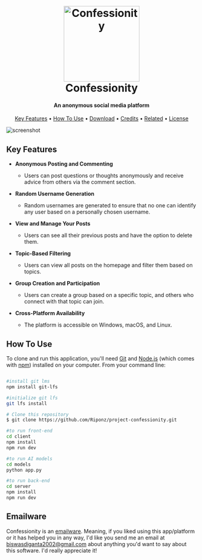 
<h1 align="center">
  <br>
  <a href="https://confessionity.vercel.app"><img src="https://confessionity.vercel.app/assets/confessionity-icon-BuyZDmUH.png" alt="Confessionity" width="200"></a>
  <br>
  Confessionity
  <br>
</h1>

<h4 align="center">An anonymous social media platform</h4>


<p align="center">
  <a href="#key-features">Key Features</a> •
  <a href="#how-to-use">How To Use</a> •
  <a href="#download">Download</a> •
  <a href="#credits">Credits</a> •
  <a href="#related">Related</a> •
  <a href="#license">License</a>
</p>

![screenshot](https://raw.githubusercontent.com/amitmerchant1990/electron-markdownify/master/app/img/markdownify.gif)

## Key Features

* **Anonymous Posting and Commenting**
  - Users can post questions or thoughts anonymously and receive advice from others via the comment section.

* **Random Username Generation**
  - Random usernames are generated to ensure that no one can identify any user based on a personally chosen username.

* **View and Manage Your Posts**
  - Users can see all their previous posts and have the option to delete them.

* **Topic-Based Filtering**
  - Users can view all posts on the homepage and filter them based on topics.

* **Group Creation and Participation**
  - Users can create a group based on a specific topic, and others who connect with that topic can join.

* **Cross-Platform Availability**
  - The platform is accessible on Windows, macOS, and Linux.


## How To Use

To clone and run this application, you'll need [Git](https://git-scm.com) and [Node.js](https://nodejs.org/en/download/) (which comes with [npm](http://npmjs.com)) installed on your computer. From your command line:

```bash

#install git lms
npm install git-lfs

#initialize git lfs
git lfs install

# Clone this repository
$ git clone https://github.com/Riponz/project-confessionity.git

#to run front-end
cd client
npm install
npm run dev

#to run AI models
cd models
python app.py

#to run back-end
cd server
npm install
npm run dev
```



## Emailware

Confessionity is an [emailware](https://en.wiktionary.org/wiki/emailware). Meaning, if you liked using this app/platform or it has helped you in any way, I'd like you send me an email at <biswasdiganta2002@gmail.com> about anything you'd want to say about this software. I'd really appreciate it!